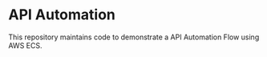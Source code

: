 # API Automation

This repository maintains code to demonstrate a API Automation Flow using AWS ECS.



